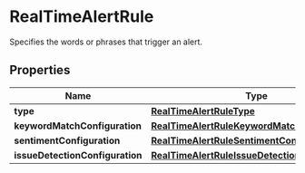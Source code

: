 

# RealTimeAlertRule

Specifies the words or phrases that trigger an alert.

## Properties

| Name | Type | Description | Notes |
|------------ | ------------- | ------------- | -------------|
|**type** | [**RealTimeAlertRuleType**](RealTimeAlertRuleType.md) |  |  |
|**keywordMatchConfiguration** | [**RealTimeAlertRuleKeywordMatchConfiguration**](RealTimeAlertRuleKeywordMatchConfiguration.md) |  |  [optional] |
|**sentimentConfiguration** | [**RealTimeAlertRuleSentimentConfiguration**](RealTimeAlertRuleSentimentConfiguration.md) |  |  [optional] |
|**issueDetectionConfiguration** | [**RealTimeAlertRuleIssueDetectionConfiguration**](RealTimeAlertRuleIssueDetectionConfiguration.md) |  |  [optional] |



